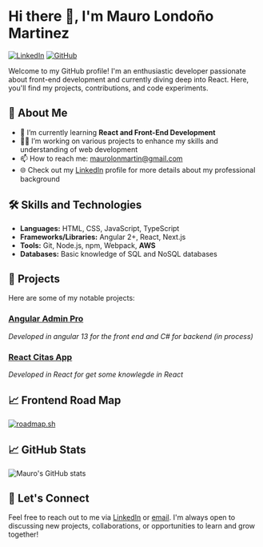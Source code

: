 # Hi there 👋, I'm Mauro Londoño Martinez

[![LinkedIn](https://img.shields.io/badge/LinkedIn-0077B5?style=for-the-badge&logo=linkedin&logoColor=white)](https://www.linkedin.com/in/maurolondonom/)
[![GitHub](https://img.shields.io/badge/GitHub-181717?style=for-the-badge&logo=github&logoColor=white)](https://github.com/maurolonmartin)

Welcome to my GitHub profile! I'm an enthusiastic developer passionate about front-end development and currently diving deep into React. Here, you'll find my projects, contributions, and code experiments.

## 🚀 About Me

- 🌱 I’m currently learning **React and Front-End Development**
- 👨‍💻 I’m working on various projects to enhance my skills and understanding of web development
- 📫 How to reach me: [maurolonmartin@gmail.com](mailto:maurolonmartin@gmail.com)
- 🌐 Check out my [LinkedIn](https://www.linkedin.com/in/maurolondonom/) profile for more details about my professional background

## 🛠 Skills and Technologies

- **Languages:** HTML, CSS, JavaScript, TypeScript
- **Frameworks/Libraries:** Angular 2+, React, Next.js
- **Tools:** Git, Node.js, npm, Webpack, **AWS**
- **Databases:** Basic knowledge of SQL and NoSQL databases

## 📂 Projects

Here are some of my notable projects:

### [Angular Admin Pro](https://github.com/maurolonmartin/angular-adv-adminpro)
_Developed in angular 13 for the front end and C# for backend (in process)_

### [React Citas App](https://github.com/maurolonmartin/react-citasApp)
_Developed in React for get some knowlegde in React_

## 📈 Frontend Road Map
[![roadmap.sh](https://roadmap.sh/card/tall/66abad2519ba71f57bfc639f?variant=dark&roadmaps=frontend)](https://roadmap.sh)

## 📈 GitHub Stats

![Mauro's GitHub stats](https://github-readme-stats.vercel.app/api?username=maurolonmartin&show_icons=true&theme=radical)

## 🤝 Let's Connect

Feel free to reach out to me via [LinkedIn](https://www.linkedin.com/in/maurolondonom/) or [email](mailto:maurolonmartin@gmail.com). I'm always open to discussing new projects, collaborations, or opportunities to learn and grow together!

